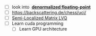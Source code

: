 - [ ] look into  **[denormalized floating-point](http://en.wikipedia.org/wiki/Denormal_number)**
- [ ] https://backscattering.de/chess/uci/
- [ ] [Semi-Localized Matrix LVQ](http://home.nerbonne.org/Thesis/G2MLVQ.2012-02-29.lowres.pdf) 
- [ ] Learn cuda programming
	- [ ] Learn GPU architecture 
